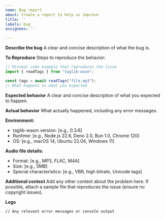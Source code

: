 ```yaml
---
name: Bug report
about: Create a report to help us improve
title: ''
labels: bug
assignees: ''

---
```


**Describe the bug**
A clear and concise description of what the bug is.

**To Reproduce**
Steps to reproduce the behavior:

```typescript
// Minimal code example that reproduces the issue
import { readTags } from "taglib-wasm";

const tags = await readTags("file.mp3");
// What happens vs what you expected
```

**Expected behavior**
A clear and concise description of what you expected to happen.

**Actual behavior**
What actually happened, including any error messages.

**Environment:**
 - taglib-wasm version: [e.g., 0.3.6]
 - Runtime: [e.g., Node.js 22.6, Deno 2.0, Bun 1.0, Chrome 120]
 - OS: [e.g., macOS 14, Ubuntu 22.04, Windows 11]

**Audio file details:**
 - Format: [e.g., MP3, FLAC, M4A]
 - Size: [e.g., 5MB]
 - Special characteristics: [e.g., VBR, high bitrate, Unicode tags]

**Additional context**
Add any other context about the problem here. If possible, attach a sample file that reproduces the issue (ensure no copyright issues).

**Logs**
```
// Any relevant error messages or console output
```
